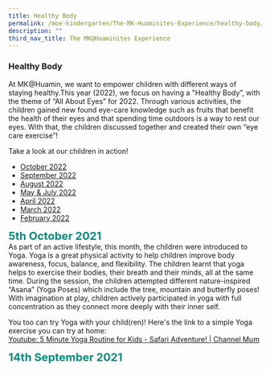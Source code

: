 ```yaml
---
title: Healthy Body
permalink: /moe-kindergarten/The-MK-Huaminites-Experience/healthy-body/
description: ""
third_nav_title: The MK@Huaminites Experience
---
```

### **Healthy Body**

At MK@Huamin, we want to empower children with different ways of staying healthy.This year (2022), we focus on having a "Healthy Body”, with the theme of “All About Eyes” for 2022. Through various activities, the children gained new found eye-care knowledge such as fruits that benefit the health of their eyes and that spending time outdoors is a way to rest our eyes. With that, the children discussed together and created their own “eye care exercise”!

Take a look at our children in action!

* [October 2022](https://www.facebook.com/huaminprimaryschool/posts/pfbid02RyVGTzycYiLziHTSwwbKfcBahgyQudc19VDgrr7R8cHYBuu5QoRinoF5ohuXeLXKl) 
* [September 2022](https://www.facebook.com/huaminprimaryschool/posts/pfbid0JXt45sT8kXXs8jA51mdrCmExXDuMCbxxbrQiMN6kCjUQg25JjZpuYAqvryeMahs4l)
* [August 2022](https://www.facebook.com/huaminprimaryschool/posts/pfbid027zcGS639aYA1RcYJGjvLoUEDvtchmUYRCscyrJhpVNNchPE4qdmpMogX9YbwiEnTl)
* [May & July 2022](https://www.facebook.com/huaminprimaryschool/posts/pfbid0AbJdwSE1a81is9kyCtrcM22svThGDvGMcHtao4bQQU3nA8RC8ppV1StVz5CJ6ncYl)
* [April 2022](https://www.facebook.com/100063470141051/posts/434536748671993/)
* [March 2022](https://www.facebook.com/huaminprimaryschool/posts/407170904741911)
* [February 2022](https://www.facebook.com/100063470141051/posts/382726770519658/)

<b style="color:#038C7F; font-size:22px;">5th October 2021</b><br>
As part of an active lifestyle, this month, the children were introduced to Yoga. Yoga is a great physical activity to help children improve body awareness, focus, balance, and flexibility. The children learnt that yoga helps to exercise their bodies, their breath and their minds, all at the same time. During the session, the children attempted different nature-inspired “Asana” (Yoga Poses) which include the tree, mountain and butterfly poses! With imagination at play, children actively participated in yoga with full concentration as they connect more deeply with their inner self.  

You too can try Yoga with your child(ren)! Here's the link to a simple Yoga exercise you can try at home:<br>
[Youtube: 5 Minute Yoga Routine for Kids - Safari Adventure! | Channel Mum](https://youtu.be/Jo3ga3Vk6vQ)

<b style="color:#038C7F; font-size:22px;">14th September 2021</b><br>